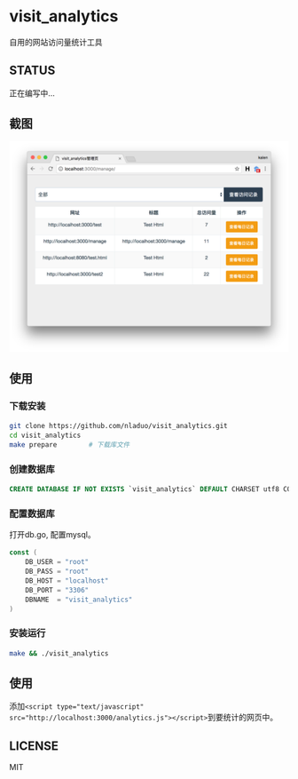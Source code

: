 # visit_analytics
自用的网站访问量统计工具

## STATUS
正在编写中...

## 截图
![screenshot](./screenshot.png)

## 使用
### 下载安装
``` sh
git clone https://github.com/nladuo/visit_analytics.git
cd visit_analytics
make prepare 		# 下载库文件
```

### 创建数据库
``` sql
CREATE DATABASE IF NOT EXISTS `visit_analytics` DEFAULT CHARSET utf8 COLLATE utf8_general_ci;
```

### 配置数据库
打开db.go, 配置mysql。
``` go
const (
	DB_USER = "root"
	DB_PASS = "root"
	DB_HOST = "localhost"
	DB_PORT = "3306"
	DBNAME  = "visit_analytics"
)
```

### 安装运行
``` sh
make && ./visit_analytics
```

## 使用
添加`<script type="text/javascript" src="http://localhost:3000/analytics.js"></script>`到要统计的网页中。

## LICENSE
MIT
